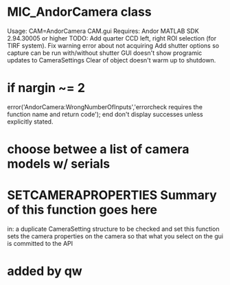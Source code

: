 # MIC_AndorCamera class
Usage:
CAM=AndorCamera
CAM.gui
Requires:
Andor MATLAB SDK 2.94.30005 or higher
TODO:
Add quarter CCD left, right ROI selection (for TIRF system).
Fix warning error about not acquiring
Add shutter options so capture can be run with/without shutter
GUI doesn't show programic updates to CameraSettings
Clear of object doesn't warm up to shutdown.
# if nargin ~= 2
error('AndorCamera:WrongNumberOfInputs','errorcheck requires the function name and return code');
end
don't display successes unless explicitly stated.
# choose betwee a list of camera models w/ serials
# SETCAMERAPROPERTIES Summary of this function goes here
in: a duplicate CameraSetting structure to be checked and set
this function sets the camera properties on the camera so that what you
select on the gui is committed to the API
# added by qw
